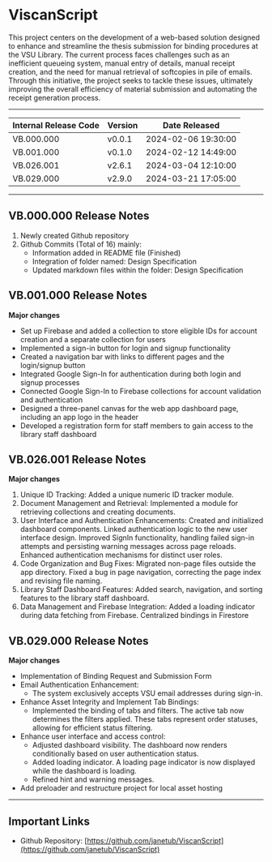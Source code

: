 # ViscanScript

This project centers on the development of a web-based solution designed to enhance and streamline the thesis submission for binding procedures at the VSU Library. The current process faces challenges such as an inefficient queueing system, manual entry of details, manual receipt creation, and the need for manual retrieval of softcopies in pile of emails. Through this initiative, the project seeks to tackle these issues, ultimately improving the overall efficiency of material submission and automating the receipt generation process.

---

| Internal Release Code | Version     | Date Released          |
|-----------------------|-------------|------------------------|
| VB.000.000            | v0.0.1      | 2024-02-06 19:30:00    |
| VB.001.000            | v0.1.0      | 2024-02-12 14:49:00    |
| VB.026.001            | v2.6.1      | 2024-03-04 12:10:00    |
| VB.029.000            | v2.9.0      | 2024-03-21 17:05:00    |

---

## VB.000.000 Release Notes

1. Newly created Github repository
2. Github Commits (Total of 16) mainly:
   - Information added in README file (Finished)
   - Integration of folder named: Design Specification
   - Updated markdown files within the folder: Design Specification

##  VB.001.000 Release Notes
**Major changes**

   - Set up Firebase and added a collection to store eligible IDs for account creation and a separate collection for users
   - Implemented a sign-in button for login and signup functionality
   - Created a navigation bar with links to different pages and the login/signup button
   - Integrated Google Sign-In for authentication during both login and signup processes
   - Connected Google Sign-In to Firebase collections for account validation and authentication
   - Designed a three-panel canvas for the web app dashboard page, including an app logo in the header
   - Developed a registration form for staff members to gain access to the library staff dashboard

##  VB.026.001 Release Notes
**Major changes**

1. Unique ID Tracking:
   Added a unique numeric ID tracker module.
2. Document Management and Retrieval:
   Implemented a module for retrieving collections and creating documents.
3. User Interface and Authentication Enhancements:
   Created and initialized dashboard components.
   Linked authentication logic to the new user interface design.
   Improved SignIn functionality, handling failed sign-in attempts and persisting warning messages across page reloads.
   Enhanced authentication mechanisms for distinct user roles.
4. Code Organization and Bug Fixes:
   Migrated non-page files outside the app directory.
   Fixed a bug in page navigation, correcting the page index and revising file naming.
5. Library Staff Dashboard Features:
   Added search, navigation, and sorting features to the library staff dashboard.
6. Data Management and Firebase Integration:
   Added a loading indicator during data fetching from Firebase.
   Centralized bindings in Firestore

##  VB.029.000 Release Notes
**Major changes**

- Implementation of Binding Request and Submission Form
-  Email Authentication Enhancement:
   - The system exclusively accepts VSU email addresses during sign-in.
- Enhance Asset Integrity and Implement Tab Bindings:
   - Implemented the binding of tabs and filters. The active tab now determines the filters applied. These tabs represent order statuses, allowing for efficient status filtering.
- Enhance user interface and access control:
   - Adjusted dashboard visibility. The dashboard now renders conditionally based on user authentication status.
   - Added loading indicator. A loading page indicator is now displayed while the dashboard is loading.
   - Refined hint and warning messages.
- Add preloader and restructure project for local asset hosting

---

## Important Links
- Github Repository: [https://github.com/janetub/ViscanScript](https://github.com/janetub/ViscanScript)
